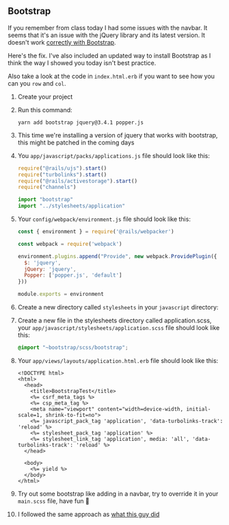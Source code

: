 ## Bootstrap

If you remember from class today I had some issues with the navbar. It seems that it's an issue with the jQuery library and its latest version. It doesn't work [correctly with Bootstrap](https://github.com/twbs/bootstrap/issues/30553).

Here's the fix. I've also included an updated way to install Bootstrap as I think the way I showed you today isn't best practice.

Also take a look at the code in `index.html.erb` if you want to see how you can you `row` and `col`.

1. Create your project
2. Run this command:

    ```
    yarn add bootstrap jquery@3.4.1 popper.js
    ```

3. This time we're installing a version of jquery that works with bootstrap, this might be patched in the coming days
4. You `app/javascript/packs/applications.js` file should look like this:

    ```js
    require("@rails/ujs").start()
    require("turbolinks").start()
    require("@rails/activestorage").start()
    require("channels")

    import "bootstrap"
    import "../stylesheets/application"
    ```

5. Your `config/webpack/environment.js` file should look like this:

    ```js
    const { environment } = require('@rails/webpacker')

    const webpack = require('webpack')

    environment.plugins.append("Provide", new webpack.ProvidePlugin({
      $: 'jquery',
      jQuery: 'jquery',
      Popper: ['popper.js', 'default']
    }))

    module.exports = environment
    ```

6. Create a new directory called `stylesheets` in your `javascript` directory:
7. Create a new file in the stylesheets directory called application.scss, your `app/javascript/stylesheets/application.scss` file should look like this:

    ```scss
    @import "~bootstrap/scss/bootstrap";
    ```

8. Your `app/views/layouts/application.html.erb` file should look like this:

    ```
    <!DOCTYPE html>
    <html>
      <head>
        <title>BootstrapTest</title>
        <%= csrf_meta_tags %>
        <%= csp_meta_tag %>
        <meta name="viewport" content="width=device-width, initial-scale=1, shrink-to-fit=no">
        <%= javascript_pack_tag 'application', 'data-turbolinks-track': 'reload' %>
        <%= stylesheet_pack_tag 'application' %>
        <%= stylesheet_link_tag 'application', media: 'all', 'data-turbolinks-track': 'reload' %>
      </head>

      <body>
        <%= yield %>
      </body>
    </html>
    ```

9. Try out some bootstrap like adding in a navbar, try to override it in your `main.scss` file, have fun 💅
10. I followed the same approach as [what this guy did](https://gorails.com/episodes/how-to-use-bootstrap-with-webpack-and-rails)